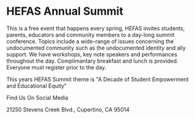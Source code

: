 # HEFAS Annual Summit

This is a free event that happens every spring, HEFAS invites students, parents, educators
                                 and community members to a day-long summit conference. Topics include a wide-range of issues concerning the undocumented community such as
                                 the undocumented identity and ally support. We have workshops, key note speakers and
                                 performances throughout the day. Complimantary breakfast and lunch is provided. Everyone
                                 must register prior to the day.

This years HEFAS Summit theme is "A Decade of Student Empowerment and Educational
                                 Equity"

Find Us On Social Media

21250 Stevens Creek Blvd., Cupertino, CA 95014
